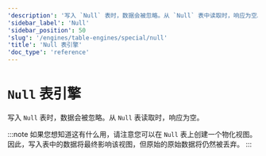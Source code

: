 ```yaml
---
'description': '写入 `Null` 表时，数据会被忽略。从 `Null` 表中读取时，响应为空。'
'sidebar_label': 'Null'
'sidebar_position': 50
'slug': '/engines/table-engines/special/null'
'title': 'Null 表引擎'
'doc_type': 'reference'
---
```



# `Null` 表引擎

写入 `Null` 表时，数据会被忽略。从 `Null` 表读取时，响应为空。

:::note
如果您想知道这有什么用，请注意您可以在 `Null` 表上创建一个物化视图。因此，写入表中的数据将最终影响该视图，但原始的原始数据将仍然被丢弃。
:::
